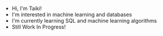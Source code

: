 - Hi, I'm Taiki!
- I'm interested in machine learning and databases
- I'm currently learning SQL and machine learning algorithms
- Still Work In Progress!